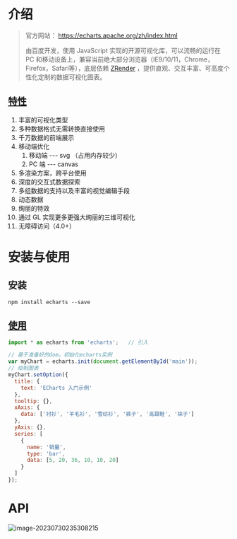 # 介绍

> 官方网站： https://echarts.apache.org/zh/index.html
>
> 由百度开发，使用 JavaScript 实现的开源可视化库，可以流畅的运行在 PC 和移动设备上，兼容当前绝大部分浏览器（IE9/10/11，Chrome，Firefox，Safari等），底层依赖 [ZRender](https://ecomfe.github.io/zrender-doc/public/) ，提供直观、交互丰富、可高度个性化定制的数据可视化图表。

## [特性](https://echarts.apache.org/zh/feature.html)

1. 丰富的可视化类型
2. 多种数据格式无需转换直接使用
3. 千万数据的前端展示
4. 移动端优化
   1. 移动端 --- svg （占用内存较少）
   2. PC 端 --- canvas 
5. 多渲染方案，跨平台使用
6. 深度的交互式数据探索
7. 多组数据的支持以及丰富的视觉编辑手段
8. 动态数据
9. 绚丽的特效
10. 通过 GL 实现更多更强大绚丽的三维可视化
11. 无障碍访问（4.0+）



# 安装与使用

## 安装

```she
npm install echarts --save
```



## [使用](https://echarts.apache.org/handbook/zh/basics/import/)

```js
import * as echarts from 'echarts';   // 引入

// 基于准备好的dom，初始化echarts实例
var myChart = echarts.init(document.getElementById('main'));
// 绘制图表
myChart.setOption({
  title: {
    text: 'ECharts 入门示例'
  },
  tooltip: {},
  xAxis: {
    data: ['衬衫', '羊毛衫', '雪纺衫', '裤子', '高跟鞋', '袜子']
  },
  yAxis: {},
  series: [
    {
      name: '销量',
      type: 'bar',
      data: [5, 20, 36, 10, 10, 20]
    }
  ]
});
```



# API

![image-20230730235308215](https://gitee.com/luying61/note-pic/raw/master/picture/image-20230730235308215.png)

